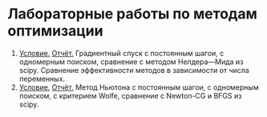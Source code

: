 # Лабораторные работы по методам оптимизации

 1) [Условие.](./lab1.pdf) [Отчёт.](./report1.ipynb) Градиентный спуск с постоянным шагои, с одномерным поиском, сравнение с методом Нелдера—Мида из scipy. Сравнение эффективности методов в зависимости от числа переменных.
 2) [Условие.](./lab2.pdf) [Отчёт.](./report2.ipynb) Метод Ньютона с постоянным шагои, с одномерным поиском, с критерием Wolfe, сравнение с Newton-CG и BFGS из scipy.
